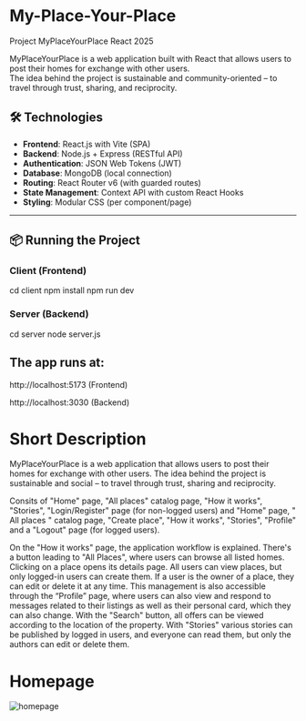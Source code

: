 # My-Place-Your-Place
Project MyPlaceYourPlace React 2025

MyPlaceYourPlace is a web application built with React that allows users to post their homes for exchange with other users.  
The idea behind the project is sustainable and community-oriented – to travel through trust, sharing, and reciprocity.

## 🛠️ Technologies

- **Frontend**: React.js with Vite (SPA)
- **Backend**: Node.js + Express (RESTful API)
- **Authentication**: JSON Web Tokens (JWT)
- **Database**: MongoDB (local connection)
- **Routing**: React Router v6 (with guarded routes)
- **State Management**: Context API with custom React Hooks
- **Styling**: Modular CSS (per component/page)

---

## 📦 Running the Project

### Client (Frontend)

cd client
npm install
npm run dev

### Server (Backend)

cd server
node server.js

## The app runs at:
http://localhost:5173 (Frontend)

http://localhost:3030 (Backend)


# Short Description

MyPlaceYourPlace is a web application that allows users to post their homes for exchange with other users.
The idea behind the project is sustainable and social – to travel through trust, sharing and reciprocity.

Consits of "Home" page, "All places" catalog page, "How it works", "Stories", "Login/Register" page (for non-logged users) and "Home" page, " All places " catalog page, "Create place", "How it works", "Stories", "Profile" and a "Logout" page (for logged users).

On the "How it works" page, the application workflow is explained. There's a button leading to "All Places", where users can browse all listed homes.
Clicking on a place opens its details page.
All users can view places, but only logged-in users can create them.
If a user is the owner of a place, they can edit or delete it at any time.
This management is also accessible through the “Profile” page, where users can also view and respond to messages related to their listings as well as their personal card, which they can also change. With the "Search" button, all offers can be viewed according to the location of the property. With "Stories" various stories can be published by logged in users, and everyone can read them, but only the authors can edit or delete them.

# Homepage

![homepage](https://github.com/user-attachments/assets/db2bd4c8-c900-41c5-94e1-c8f803428b8b)

